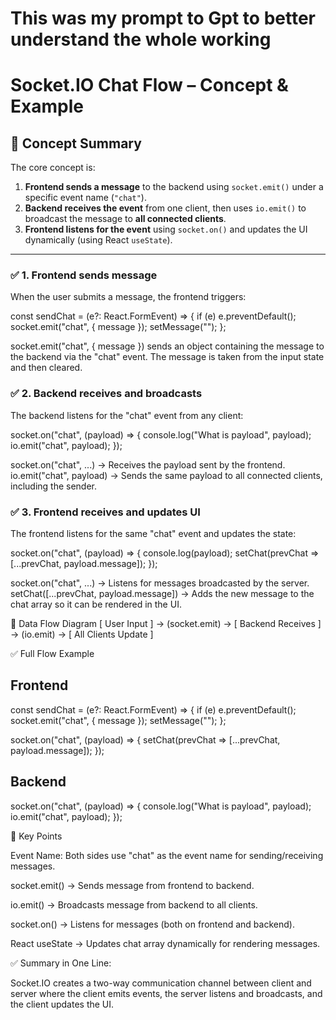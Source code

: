 # This was my prompt to Gpt to better understand the whole working
<!-- 
so this code is sending the message from frontend to io connection
using the socket connection just now connected with the event name chat

const sendChat = (e?: React.FormEvent) => {
    if (e) e.preventDefault();
    socket.emit("chat", { message })
    setMessage("")
  };

and this is receiving the message at the backend by the name chat event
from the single socket from frontend and emit it to the whole socket

  socket.on("chat", (payload) => {
    console.log("What is payload", payload);
    io.emit("chat", payload);
  });

  and this is again receiving the message from that backend and redering
  it like the chat array using the usestate 

  socket.on("chat", (payload) => {
    console.log(payload);
    setChat(prevChat => [...prevChat, payload.message]) -->

<!-- ============================================ -->
<!-- ============================================ -->

# Socket.IO Chat Flow – Concept & Example
## 📌 Concept Summary
The core concept is:

1. **Frontend sends a message** to the backend using `socket.emit()` under a specific event name (`"chat"`).
2. **Backend receives the event** from one client, then uses `io.emit()` to broadcast the message to **all connected clients**.
3. **Frontend listens for the event** using `socket.on()` and updates the UI dynamically (using React `useState`).

---

### ✅ 1. Frontend sends message
When the user submits a message, the frontend triggers:

const sendChat = (e?: React.FormEvent) => {
  if (e) e.preventDefault();
  socket.emit("chat", { message });
  setMessage("");
};


socket.emit("chat", { message }) sends an object containing the message to the backend via the "chat" event.
The message is taken from the input state and then cleared.

### ✅ 2. Backend receives and broadcasts

The backend listens for the "chat" event from any client:

socket.on("chat", (payload) => {
  console.log("What is payload", payload);
  io.emit("chat", payload);
});


socket.on("chat", ...) → Receives the payload sent by the frontend.
io.emit("chat", payload) → Sends the same payload to all connected clients, including the sender.

### ✅ 3. Frontend receives and updates UI

The frontend listens for the same "chat" event and updates the state:

socket.on("chat", (payload) => {
  console.log(payload);
  setChat(prevChat => [...prevChat, payload.message]);
});


socket.on("chat", ...) → Listens for messages broadcasted by the server.
setChat([...prevChat, payload.message]) → Adds the new message to the chat array so it can be rendered in the UI.


📂 Data Flow Diagram
[ User Input ] → (socket.emit) → [ Backend Receives ] → (io.emit) → [ All Clients Update ]

✅ Full Flow Example

## Frontend
const sendChat = (e?: React.FormEvent) => {
  if (e) e.preventDefault();
  socket.emit("chat", { message });
  setMessage("");
};

socket.on("chat", (payload) => {
  setChat(prevChat => [...prevChat, payload.message]);
});

## Backend
socket.on("chat", (payload) => {
  console.log("What is payload", payload);
  io.emit("chat", payload);
});

🔑 Key Points

Event Name: Both sides use "chat" as the event name for sending/receiving messages.

socket.emit() → Sends message from frontend to backend.

io.emit() → Broadcasts message from backend to all clients.

socket.on() → Listens for messages (both on frontend and backend).

React useState → Updates chat array dynamically for rendering messages.


✅ Summary in One Line:

Socket.IO creates a two-way communication channel between client and server where the client emits events, the server listens and broadcasts, and the client updates the UI.